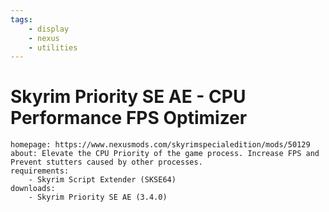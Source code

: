 ```yaml
---
tags:
    - display
    - nexus
    - utilities
---
```


# Skyrim Priority SE AE - CPU Performance FPS Optimizer

```project_info
homepage: https://www.nexusmods.com/skyrimspecialedition/mods/50129
about: Elevate the CPU Priority of the game process. Increase FPS and Prevent stutters caused by other processes.
requirements:
    - Skyrim Script Extender (SKSE64)
downloads:
    - Skyrim Priority SE AE (3.4.0)
```
